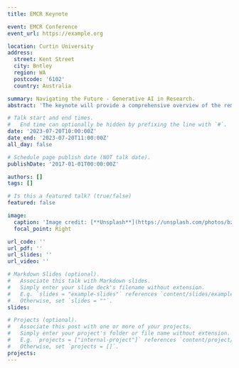 ```yaml
---
title: EMCR Keynote

event: EMCR Conference
event_url: https://example.org

location: Curtin University
address:
  street: Kent Street
  city: Bntley
  region: WA
  postcode: '6102'
  country: Australia

summary: Navigating the Future - Generative AI in Research.
abstract: 'The keynote will provide a comprehensive overview of the remarkable potential of Generative AI and its transformative influence in the realm of academic research delving into the technicalities of Generative AI, practical applications, and the ethical considerations required in its usage.'

# Talk start and end times.
#   End time can optionally be hidden by prefixing the line with `#`.
date: '2023-07-20T10:00:00Z'
date_end: '2023-07-20T11:00:00Z'
all_day: false

# Schedule page publish date (NOT talk date).
publishDate: '2017-01-01T00:00:00Z'

authors: []
tags: []

# Is this a featured talk? (true/false)
featured: false

image:
  caption: 'Image credit: [**Unsplash**](https://unsplash.com/photos/bzdhc5b3Bxs)'
  focal_point: Right

url_code: ''
url_pdf: ''
url_slides: ''
url_video: ''

# Markdown Slides (optional).
#   Associate this talk with Markdown slides.
#   Simply enter your slide deck's filename without extension.
#   E.g. `slides = "example-slides"` references `content/slides/example-slides.md`.
#   Otherwise, set `slides = ""`.
slides:

# Projects (optional).
#   Associate this post with one or more of your projects.
#   Simply enter your project's folder or file name without extension.
#   E.g. `projects = ["internal-project"]` references `content/project/deep-learning/index.md`.
#   Otherwise, set `projects = []`.
projects:
---
```


